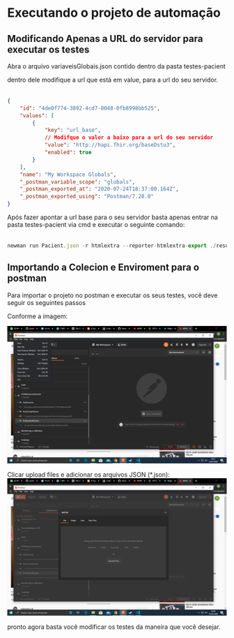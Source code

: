 # Executando o projeto de automação


## Modificando Apenas a URL do servidor para executar os testes

Abra o arquivo variaveisGlobais.json contido dentro da pasta testes-pacient

dentro dele modifique a url que está em value, para a url do seu servidor.

```json

{
	"id": "4de0f774-3892-4cd7-8048-0fb8998bb525",
	"values": [
		{
            "key": "url_base",
            // Modifque o valor a baixo para a url do seu servidor
			"value": "http://hapi.fhir.org/baseDstu3",
			"enabled": true
		}
	],
	"name": "My Workspace Globals",
	"_postman_variable_scope": "globals",
	"_postman_exported_at": "2020-07-24T18:37:00.164Z",
	"_postman_exported_using": "Postman/7.28.0"
}

```

Após fazer apontar a url base para o seu servidor basta apenas entrar na pasta testes-pacient via cmd e executar o seguinte comando:

```javascript

newman run Pacient.json -r htmlextra --reporter-htmlextra-export ./results/report.html

```



## Importando a Colecion e Enviroment para o postman

Para importar o projeto no postman e executar os seus testes, você deve seguir os seguintes passos

Conforme a imagem:

 ![](/img/import1.png)

Clicar upload files e adicionar os arquivos JSON (*.json):
![](/img/import2.png)

pronto agora basta você modificar os testes da maneira que você desejar.

